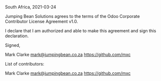 South Africa, 2021-03-24

Jumping Bean Solutions  agrees to the terms of the Odoo Corporate Contributor License
Agreement v1.0.

I declare that I am authorized and able to make this agreement and sign this
declaration.

Signed,

Mark Clarke mark@jumpingbean.co.za https://github.com/mxc

List of contributors:

Mark Clarke mark@jumpingbean.co.za https://github.com/mxc
